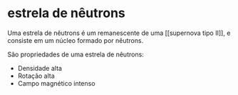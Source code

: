 # estrela de nêutrons

Uma estrela de nêutrons é um remanescente de uma [[supernova tipo II]], e consiste em um núcleo formado por nêutrons.

São propriedades de uma estrela de nêutrons:

- Densidade alta
- Rotação alta
- Campo magnético intenso
